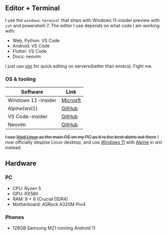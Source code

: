 ## Editor + Terminal

I use the `windows-terminal` that ships with Windows 11-insider preview with `zsh` and powershell-7. The editor I use depends on what code I am working with:

- Web, Python: VS Code
- Android: VS Code
- Flutter: VS Code
- Docs: neovim

I just use [vim](https://www.vim.org/) for quick editing on servers(better than emacs). Fight me.

### OS & tooling

| Software           | Link                                                                            |
| ------------------ | ------------------------------------------------------------------------------- |
| Windows 11-insider | [Microsft](https://insider.windows.com/en-us/insidewindows11)                   |
| Alpine(wsl1)       | [GitHub](https://github.com/yuk7/AlpineWSL)                                     |
| VS Code-insider    | [GitHub](https://github.com/microsoft/vscode)                                   |
| Neovim             | [GitHub](https://github.com/Dark-Matter7232/ArtixDots/tree/master/.config/nvim) |

~~I use [Void Linux](https://voidlinux.org/) as the main OS on my PC as it is the best distro out there~~ I now officially despise Linux-desktop, and use [Windows 11](https://insider.windows.com/en-us/insidewindows11) with [Alpine](https://github.com/yuk7/AlpineWSL) in wsl instead.

## Hardware

### PC

- CPU: Ryzen 5
- GPU: RX560
- RAM: 8 + 8 (Crucial DDR4)
- Motherboard: ASRock A320M Pro4

### Phones

- 128GB Samsung M21 running Android 11